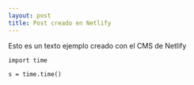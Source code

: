 ```yaml
---
layout: post
title: Post creado en Netlify
---
```

Esto es un texto ejemplo creado con el CMS de Netlify

```
import time

s = time.time()
```